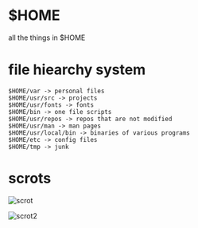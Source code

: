 # $HOME
all the things in $HOME

# file hiearchy system
```
$HOME/var -> personal files
$HOME/usr/src -> projects
$HOME/usr/fonts -> fonts
$HOME/bin -> one file scripts
$HOME/usr/repos -> repos that are not modified
$HOME/usr/man -> man pages
$HOME/usr/local/bin -> binaries of various programs
$HOME/etc -> config files
$HOME/tmp -> junk
```

# scrots
![scrot](https://github.com/Th3-Hum4n/home/blob/master/var/scrots/viking_with_rust.png)


![scrot2](https://github.com/Th3-Hum4n/home/blob/master/var/scrots/viking_with_solid_bg.png)
